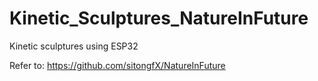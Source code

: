 # Kinetic_Sculptures_NatureInFuture
Kinetic sculptures using ESP32

Refer to: 
https://github.com/sitongfX/NatureInFuture
